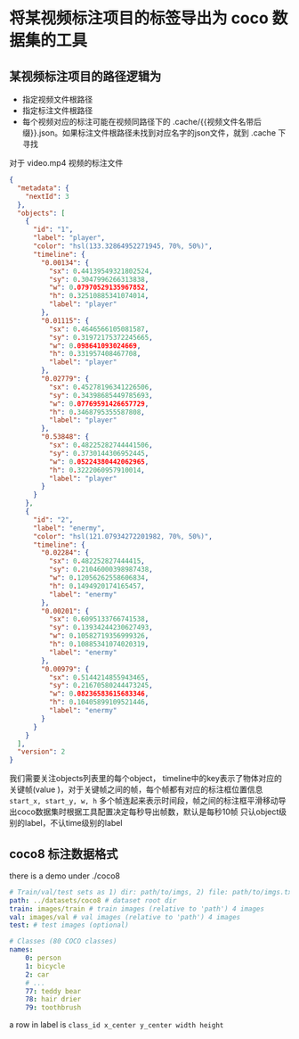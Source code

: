 # 将某视频标注项目的标签导出为 coco 数据集的工具

## 某视频标注项目的路径逻辑为
- 指定视频文件根路径
- 指定标注文件根路径
- 每个视频对应的标注可能在视频同路径下的 .cache/{{视频文件名带后缀}}.json。如果标注文件根路径未找到对应名字的json文件，就到 .cache 下寻找

对于 video.mp4 视频的标注文件
```json video.mp4.json
{
  "metadata": {
    "nextId": 3
  },
  "objects": [
    {
      "id": "1",
      "label": "player",
      "color": "hsl(133.32864952271945, 70%, 50%)",
      "timeline": {
        "0.00134": {
          "sx": 0.44139549321802524,
          "sy": 0.3047996266313838,
          "w": 0.07970529135967852,
          "h": 0.32510885341074014,
          "label": "player"
        },
        "0.01115": {
          "sx": 0.4646566105081587,
          "sy": 0.31972175372245665,
          "w": 0.098641093024669,
          "h": 0.331957408467708,
          "label": "player"
        },
        "0.02779": {
          "sx": 0.45278196341226506,
          "sy": 0.34398685449785693,
          "w": 0.07769591426657729,
          "h": 0.3468795355587808,
          "label": "player"
        },
        "0.53848": {
          "sx": 0.48225282744441506,
          "sy": 0.3730144306952445,
          "w": 0.05224380442062965,
          "h": 0.3222060957910014,
          "label": "player"
        }
      }
    },
    {
      "id": "2",
      "label": "enermy",
      "color": "hsl(121.07934272201982, 70%, 50%)",
      "timeline": {
        "0.02284": {
          "sx": 0.482252827444415,
          "sy": 0.21046000398987438,
          "w": 0.12056262558606834,
          "h": 0.1494920174165457,
          "label": "enermy"
        },
        "0.00201": {
          "sx": 0.6095133766741538,
          "sy": 0.13934244230627493,
          "w": 0.10582719356999326,
          "h": 0.10885341074020319,
          "label": "enermy"
        },
        "0.00979": {
          "sx": 0.5144214855943465,
          "sy": 0.21670580244473245,
          "w": 0.08236583615683346,
          "h": 0.10405899109521446,
          "label": "enermy"
        }
      }
    }
  ],
  "version": 2
}
```
我们需要关注objects列表里的每个object，
timeline中的key表示了物体对应的关键帧(value )，对于关键帧之间的帧，每个帧都有对应的标注框位置信息 `start_x, start_y, w, h`
多个帧连起来表示时间段，帧之间的标注框平滑移动导出coco数据集时根据工具配置决定每秒导出帧数，默认是每秒10帧
只认object级别的label，不认time级别的label

## coco8 标注数据格式

there is a demo under ./coco8

```yaml
# Train/val/test sets as 1) dir: path/to/imgs, 2) file: path/to/imgs.txt, or 3) list: [path/to/imgs1, path/to/imgs2, ..]
path: ../datasets/coco8 # dataset root dir
train: images/train # train images (relative to 'path') 4 images
val: images/val # val images (relative to 'path') 4 images
test: # test images (optional)

# Classes (80 COCO classes)
names:
    0: person
    1: bicycle
    2: car
    # ...
    77: teddy bear
    78: hair drier
    79: toothbrush
```

a row in label is `class_id x_center y_center width height`